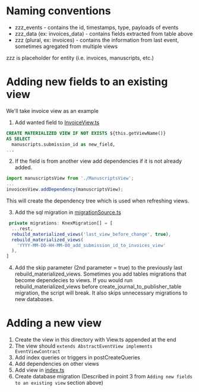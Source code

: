 # Naming conventions

- zzz_events - contains the id, timestamps, type, payloads of events
- zzz_data (ex: invoices_data) - contains fields extracted from table above
- zzz (plural, ex: invoices) - contains the information from last event, sometimes agregated from multiple views

zzz is placeholder for entity (i.e. invoices, manuscripts, etc.)

# Adding new fields to an existing view

We'll take invoice view as an example

1. Add wanted field to [InvoiceView.ts](InvoiceView.ts)

```sql
CREATE MATERIALIZED VIEW IF NOT EXISTS ${this.getViewName()}
AS SELECT
  manuscripts.submission_id as new_field,
...
```

2. If the field is from another view add dependencies if it is not already added.

```js
import manuscriptsView from './ManuscriptsView';
...
invoicesView.addDependency(manuscriptsView);
```

This will create the dependency tree which is used when refreshing views.

3. Add the sql migration in [migrationSource.ts](../database/migrationSource.ts)

```js
 private migrations: KnexMigration[] = [
  ...rest,
  rebuild_materialized_views('last_view_before_change', true),
  rebuild_materialized_views(
    'YYYY-MM-DD-HH-MM-00_add_submission_id_to_invoices_view'
  ),
]
```

4. Add the skip parameter (2nd parameter = true) to the previously last rebuild_materialized_views.
   Sometimes you add tables migrations that become dependecies to views. If you would run rebuild_materialized_views before create_journal_to_publisher_table migration, the script will break. It also skips unnecessary migrations to new databases.

# Adding a new view

1. Create the view in this directory with View.ts appended at the end
2. The view should `extends AbstractEventView implements EventViewContract`
3. Add index queries or triggers in postCreateQueries
4. Add dependencies on other views
5. Add view in [index.ts](materializedViewList.ts)
6. Create database migration (Described in point 3 from `Adding new fields to an existing view` section above)
